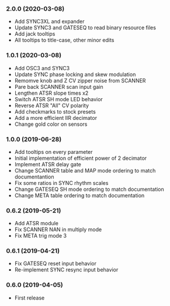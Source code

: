 ### 2.0.0 (2020-03-08)

- Add SYNC3XL and expander
- Update SYNC3 and GATESEQ to read binary resource files
- Add jack tooltips
- All tooltips to title-case, other minor edits

### 1.0.1 (2020-03-08)

- Add OSC3 and SYNC3
- Update SYNC phase locking and skew modulation
- Remomve knob and Z CV zipper noise from SCANNER
- Pare back SCANNER scan input gain
- Lengthen ATSR slope times x2
- Switch ATSR SH mode LED behavior
- Reverse ATSR "All" CV polarity
- Add checkmarks to stock presets
- Add a more efficient IIR decimator
- Change gold color on sensors

### 1.0.0 (2019-06-28)

- Add tooltips on every parameter
- Initial implementation of efficient power of 2 decimator
- Implement ATSR delay gate
- Change SCANNER table and MAP mode ordering to match documentantion
- Fix some ratios in SYNC rhythm scales
- Change GATESEQ SH mode ordering to match documentation
- Change META table ordering to match documentation

### 0.6.2 (2019-05-21)

- Add ATSR module
- Fix SCANNER NAN in multiply mode
- Fix META trig mode 3

### 0.6.1 (2019-04-21)

- Fix GATESEQ reset input behavior
- Re-implement SYNC resync input behavior

### 0.6.0 (2019-04-05)

- First release
